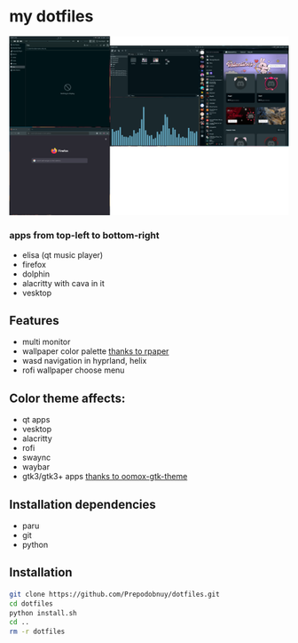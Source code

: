 # my dotfiles

![](preview/preview.png)

### apps from top-left to bottom-right
- elisa (qt music player)
- firefox
- dolphin
- alacritty with cava in it
- vesktop
## Features

- multi monitor
- wallpaper color palette [thanks to rpaper](https://github.com/Prepodobnuy/rpaper)
- wasd navigation in hyprland, helix
- rofi wallpaper choose menu

## Color theme affects:

- qt apps
- vesktop
- alacritty
- rofi
- swaync
- waybar
- gtk3/gtk3+ apps [thanks to oomox-gtk-theme](https://github.com/themix-project/oomox-gtk-theme)

## Installation dependencies

- paru
- git
- python

## Installation

```sh
git clone https://github.com/Prepodobnuy/dotfiles.git
cd dotfiles
python install.sh
cd ..
rm -r dotfiles
```
